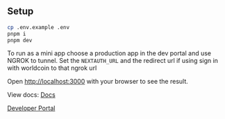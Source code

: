 
## Setup


```bash
cp .env.example .env
pnpm i 
pnpm dev

```

To run as a mini app choose a production app in the dev portal and use NGROK to tunnel. Set the `NEXTAUTH_URL` and the redirect url if using sign in with worldcoin to that ngrok url 

Open [http://localhost:3000](http://localhost:3000) with your browser to see the result.

View docs: [Docs](https://minikit-docs.vercel.app/mini-apps)

[Developer Portal](https://developer.worldcoin.org/)